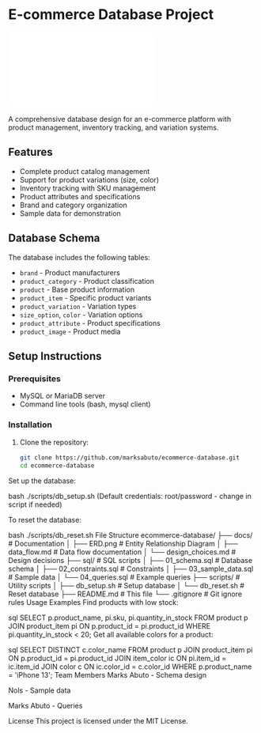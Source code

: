 # E-commerce Database Project

![Database Schema Preview](docs/ERD_Diagram.PDF)

A comprehensive database design for an e-commerce platform with product management, inventory tracking, and variation systems.

## Features

- Complete product catalog management
- Support for product variations (size, color)
- Inventory tracking with SKU management
- Product attributes and specifications
- Brand and category organization
- Sample data for demonstration

## Database Schema

The database includes the following tables:

- `brand` - Product manufacturers
- `product_category` - Product classification
- `product` - Base product information
- `product_item` - Specific product variants
- `product_variation` - Variation types
- `size_option`, `color` - Variation options
- `product_attribute` - Product specifications
- `product_image` - Product media

## Setup Instructions

### Prerequisites

- MySQL or MariaDB server
- Command line tools (bash, mysql client)

### Installation

1. Clone the repository:
   ```bash
   git clone https://github.com/marksabuto/ecommerce-database.git
   cd ecommerce-database
Set up the database:

bash
./scripts/db_setup.sh
(Default credentials: root/password - change in script if needed)

To reset the database:

bash
./scripts/db_reset.sh
File Structure
ecommerce-database/
├── docs/                   # Documentation
│   ├── ERD.png             # Entity Relationship Diagram
│   ├── data_flow.md        # Data flow documentation
│   └── design_choices.md   # Design decisions
├── sql/                    # SQL scripts
│   ├── 01_schema.sql       # Database schema
│   ├── 02_constraints.sql  # Constraints
│   ├── 03_sample_data.sql  # Sample data
│   └── 04_queries.sql      # Example queries
├── scripts/                # Utility scripts
│   ├── db_setup.sh         # Setup database
│   └── db_reset.sh         # Reset database
├── README.md               # This file
└── .gitignore             # Git ignore rules
Usage Examples
Find products with low stock:

sql
SELECT p.product_name, pi.sku, pi.quantity_in_stock
FROM product p
JOIN product_item pi ON p.product_id = pi.product_id
WHERE pi.quantity_in_stock < 20;
Get all available colors for a product:

sql
SELECT DISTINCT c.color_name
FROM product p
JOIN product_item pi ON p.product_id = pi.product_id
JOIN item_color ic ON pi.item_id = ic.item_id
JOIN color c ON ic.color_id = c.color_id
WHERE p.product_name = 'iPhone 13';
Team Members
Marks Abuto - Schema design

Nols - Sample data

Marks Abuto - Queries

License
This project is licensed under the MIT License.